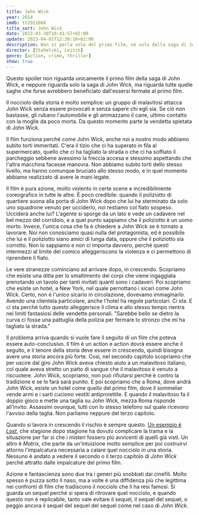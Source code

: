 ```yaml
---
title: John Wick
year: 2014
imdb: tt2911666
title_sort: John Wick
date: 2023-03-30T10:41:57+02:00
update: 2023-04-01T12:38:16+02:00
description: Non si parla solo del primo film, né solo della saga di John Wick, ma del problema di tante saghe simili.
director: [Stahelski, Leitch]
genre: [action, crime, thriller]
show: true
---
```


Questo spoiler non riguarda unicamente il primo film della saga di John Wick, e neppure riguarda solo la saga di John Wick, ma riguarda tutte quelle saghe che forse avrebbero beneficiato dall'essersi fermate al primo film.

Il nocciolo della storia è molto semplice: un gruppo di malavitosi attacca John Wick senza essere provocati e senza sapere chi egli sia. Se ciò non bastasse, gli rubano l'automobile e gli ammazzano il cane, ultimo contatto con la moglie da poco morta. Da questo momento parte la vendetta spietata di John Wick.

Il film funziona perché come John Wick, anche noi a nostro modo abbiamo subito torti immeritati. C'era il tizio che ci ha superato in fila al supermercato, quello che ci ha tagliato la strada o che ci ha soffiato il parcheggio sebbene avessimo la freccia accesa e stessimo aspettando che l'altra macchina facesse manovra. Non abbiamo subito torti dello stesso livello, ma hanno comunque bruciato allo stesso modo, e in quel momento abbiamo realizzato di avere le mani legate.

Il film è pura azione, molto violento in certe scene e incredibilmente coreografico in tutte le altre. È poco credibile: quando il poliziotto di quartiere suona alla porta di John Wick dopo che lui ha sterminato da solo uno squadrone venuto per ucciderlo, noi restiamo col fiato sospeso. Ucciderà anche lui? L'agente si sporge da un lato e vede un cadavere nel bel mezzo del corridoio, e a quel punto sappiamo che il poliziotto è un uomo morto. Invece, l'unica cosa che fa è chiedere a John Wick se è tornato a lavorare. Noi non conosciamo quasi nulla del protagonista, ed è possibile che lui e il poliziotto siano amici di lunga data, oppure che il poliziotto sia corrotto. Non lo sappiamo e non ci importa davvero, perché questi intermezzi al limite del comico alleggeriscono la violenza e ci permettono di riprendere il fiato.

Le vere stranezze cominciano ad arrivare dopo, in crescendo. Scopriamo che esiste una ditta per lo smaltimento dei corpi che viene ingaggiata prenotando un tavolo per tanti invitati quanti sono i cadaveri. Poi scopriamo che esiste un hotel, a New York, nel quale pernottano i sicari come John Wick. Certo, non è l'unico sicario in circolazione, dovevamo immaginarlo. Avendo una clientela particolare, anche l'hotel ha regole particolari. Ci sta. E ci sta perché tutto questo alleggerisce il clima e allo stesso tempo rientra nei limiti fantasiosi delle vendette personali. "Sarebbe bello se dietro la curva ci fosse una pattuglia della polizia per fermare lo stronzo che mi ha tagliato la strada."

Il problema arriva quando si vuole fare il seguito di un film che poteva essere auto-conclusivo. Il film è un action e action dovrà essere anche il seguito, e il tenore della storia deve essere in crescendo, quindi bisogna avere una storia ancora più forte. Così, nel secondo capitolo scopriamo che per uscire dal giro John Wick aveva chiesto aiuto a un malavitoso italiano, col quale aveva stretto un patto di sangue che il malavitoso è venuto a riscuotere. John Wick, scopriamo, non può rifiutarsi perché è contro la tradizione e se lo farà sarà punito. E poi scopriamo che a Roma, dove andrà John Wick, esiste un hotel come quello del primo film, dove il sommelier vende armi e i sarti cuciono vestiti antiproiettile. E quando il malavitoso fa il doppio gioco e mette una taglia su John Wick, mezza Roma risponde all'invito. Assassini ovunque, tutti con lo stesso telefono sul quale ricevono l'avviso della taglia. Non parliamo neppure del terzo capitolo.

Quando si lavora in crescendo il rischio è sempre questo. [Un esempio è _Lost_](https://www.youtube.com/watch?v=m_vdoU5L4Nk), che stagione dopo stagione ha dovuto complicare la trama e la situazione per far sì che i misteri fossero più avvicenti di quelli già visti. Un altro è _Matrix_, che parte da un'intuizione molto semplice per poi costruirvi attorno l'impalcatura necessaria a calare quel nocciolo in una storia. Nessuno è andato a vedere il secondo o il terzo capitolo di _John Wick_ perché attratto dalle impalcature del primo film.

Azione e fantascienza sono due tra i generi più snobbati dai cinefili. Molto spesso è puzza sotto il naso, ma a volte è una diffidenza più che legittima nei confronti di film che tradiscono il nocciolo che li ha resi famosi. Si guarda un sequel perché si spera di ritrovare quel nocciolo, e quando questo non è replicabile, tanto vale evitare il sequel, il sequel del sequel, o peggio ancora il sequel del sequel del sequel come nel caso di _John Wick_.
